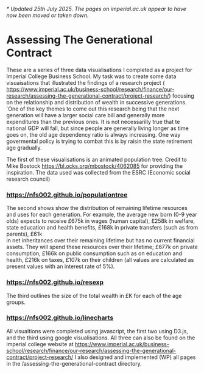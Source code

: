 _* Updated 25th July 2025. The pages on imperial.ac.uk appear to have now been moved or taken down._


# Assessing The Generational Contract

These are a series of three data visualisations I completed as a project for Imperial College Business School. My task was to create some data visuaisations that illustrated the findings of a research project ( https://www.imperial.ac.uk/business-school/research/finance/our-research/assessing-the-generational-contract/project-research/) focusing on the relationship and distribution of wealth in successive generations. `One of the key themes to come out this research being that the next generation will have a larger social care bill and generally more expenditures than the previous ones. It is not necessarilly true that te national GDP will fall, but since people are generally living longer as time goes on, the old age dependency ratio is always increasing. One way govermental policy is trying to combat this is by raisin the state retirement age gradually. 

The first of these visualisations is an animated population tree. Credit to Mike Bostock https://bl.ocks.org/mbostock/4062085
for providing the inspiration. The data used was collected from the ESRC (Economic social research council) 
### https://nfs002.github.io/populationtree

The second shows show the distribution of remaining lifetime resources and uses for each generation. For example, the average new born 
(0-9 year olds) expects to receive £675k in wages (human capital), 
£258k in welfare, state education and health benefits, £168k in private transfers (such as from parents), £61k  
in net inheritances over their remaining lifetime but has no current financial assets.  They will spend these resources over 
their lifetime; £677k  on private consumption, £166k on public consumption such as on education and health, £216k on taxes, £107k on
their children (all values are calculated as present values with an interest rate of 5%). 
### https://nfs002.github.io/resexp

The third outlines the size of the total wealth in £K for each of the age groups.
### https://nfs002.github.io/linecharts

All visualtions were completed using javascript, the first two using D3.js, and the third using google visualisations. All three can also be found on the imperial college website at https://www.imperial.ac.uk/business-school/research/finance/our-research/assessing-the-generational-contract/project-research/
I also designed and implemented (WP) all pages in the /assessing-the-generational-contract directory.
